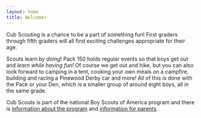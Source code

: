 ```yaml
---
layout: home
title: Welcome!
---
```

Cub Scouting is a chance to be a part of something fun!
First graders through fifth graders will all find exciting
challenges appropriate for their age.

Scouts learn by _doing_! Pack 150 holds regular events so
that boys get out and _learn while having fun!_ Of course
we get out and hike, but you can also look forward to camping
in a tent, cooking your own meals on a campfire, building and
racing a Pinewood Derby car and more! All of this is done with
the Pack or your Den, which is a smaller group of around eight
boys, all in the same grade.

Cub Scouts is part of the national Boy Scouts of America program
and there is [information about the program](http://www.scouting.org/scoutsource/CubScouts.aspx)
and [information for parents](http://www.scouting.org/scoutsource/CubScouts/Parents.aspx).
